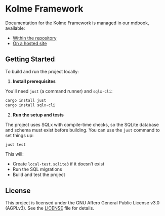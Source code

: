 # Kolme Framework

Documentation for the Kolme Framework is managed in our mdbook, available:

* [Within the repository](docs/src/SUMMARY.md)
* [On a hosted site](https://kolme.fpblock.com)

## Getting Started

To build and run the project locally:

1. **Install prerequisites**

You'll need `just` (a command runner) and `sqlx-cli`:

```sh
cargo install just
cargo install sqlx-cli
```

2. **Run the setup and tests**

The project uses SQLx with compile-time checks, so the SQLite database and schema must exist before building. You can use the `just` command to set things up:

```sh
just test
```

This will:
- Create `local-test.sqlite3` if it doesn’t exist
- Run the SQL migrations
- Build and test the project


## License
This project is licensed under the GNU Affero General Public License v3.0 (AGPLv3). See the [LICENSE](LICENSE) file for details.
